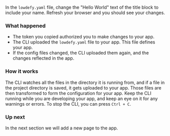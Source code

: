 In the `lowdefy.yaml` file, change the "Hello World" text of the title block to include your name. Refresh your browser and you should see your changes.

### What happened

- The token you copied authorized you to make changes to your app.
- The CLI uploaded the `lowdefy.yaml` file to your app. This file defines your app.
- If the config files changed, the CLI uploaded them again, and the changes reflected in the app.

### How it works

The CLI watches all the files in the directory it is running from, and if a file in the project directory is saved, it gets uploaded to your app. Those files are then transformed to form the configuration for your app. Keep the CLI running while you are developing your app, and keep an eye on it for any warnings or errors. To stop the CLI, you can press `Ctrl + C`.

### Up next

In the next section we will add a new page to the app.


